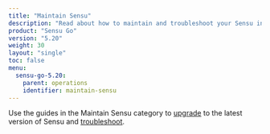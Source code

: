 ```yaml
---
title: "Maintain Sensu"
description: "Read about how to maintain and troubleshoot your Sensu installation, including upgrading to the latest Sensu version."
product: "Sensu Go"
version: "5.20"
weight: 30
layout: "single"
toc: false
menu:
  sensu-go-5.20:
    parent: operations
    identifier: maintain-sensu
---
```


Use the guides in the Maintain Sensu category to [upgrade][1] to the latest version of Sensu and [troubleshoot][2].


[1]: upgrade/
[2]: troubleshoot/
